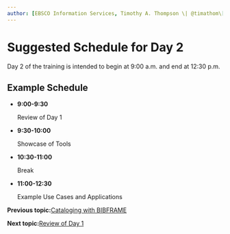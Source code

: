 ```yaml
---
author: [EBSCO Information Services, Timothy A. Thompson \| @timathom\[@indieweb.social\]]
---
```


# Suggested Schedule for Day 2

Day 2 of the training is intended to begin at 9:00 a.m. and end at 12:30 p.m.

## Example Schedule

-   **9:00-9:30**

    Review of Day 1

-   **9:30-10:00**

    Showcase of Tools

-   **10:30-11:00**

    Break

-   **11:00-12:30**

    Example Use Cases and Applications


**Previous topic:**[Cataloging with BIBFRAME](../day_1/lesson_5/topic_1/cataloging_activity.md)

**Next topic:**[Review of Day 1](../day_2/lesson_0/review_of_day_1.md)

